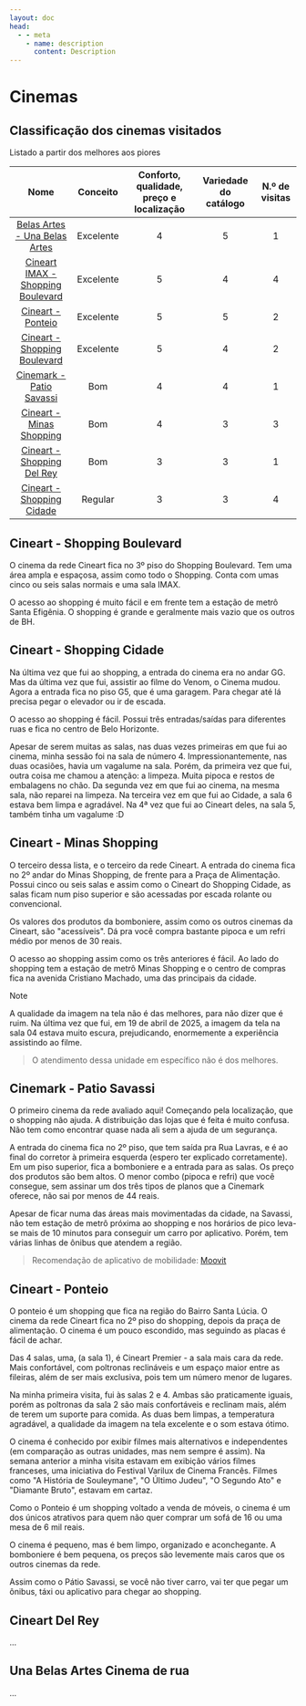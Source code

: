 ```yaml
---
layout: doc
head:
  - - meta
    - name: description
      content: Description
---
```


# Cinemas

## Classificação dos cinemas visitados

Listado a partir dos melhores aos piores

|                                                      Nome                                                       | Conceito  | Conforto, qualidade, preço e localização | Variedade do catálogo | N.º de visitas |
|:---------------------------------------------------------------------------------------------------------------:|:---------:|:----------------------------------------:|:---------------------:|:--------------:|
|                     [Belas Artes - Una Belas Artes](./movie-theaters-list#una-belas-artes)                      | Excelente |                    4                     |           5           |       1        |
| [Cineart <Badge type="tip">IMAX</Badge> - Shopping Boulevard](./movie-theaters-list#cineart-shopping-boulevard) | Excelente |                    5                     |           4           |       4        |
|                           [Cineart - Ponteio](./movie-theaters-list#cineart-ponteio)                            | Excelente |                    5                     |           5           |       2        |
|                [Cineart - Shopping Boulevard](./movie-theaters-list#cineart-shopping-boulevard)                 | Excelente |                    5                     |           4           |       2        |
|                    [Cinemark - Patio Savassi](./movie-theaters-list#cinemark-patio-savassi)                     |    Bom    |                    4                     |           4           |       1        |
|                    [Cineart - Minas Shopping](./movie-theaters-list#cineart-minas-shopping)                     |    Bom    |                    4                     |           3           |       3        |
|                       [Cineart - Shopping Del Rey](./movie-theaters-list#cineart-del-rey)                       |    Bom    |                    3                     |           3           |       1        |
|                   [Cineart - Shopping Cidade](./movie-theaters-list#cineart-shopping-cidade)                    |  Regular  |                    3                     |           3           |       4        |

## Cineart - Shopping Boulevard

O cinema da rede Cineart fica no 3º piso do Shopping Boulevard. Tem uma área ampla e espaçosa, assim como todo o
Shopping. Conta com umas cinco ou seis salas normais e uma sala IMAX.

O acesso ao shopping é muito fácil e em frente tem a estação de metrô Santa Efigênia. O shopping é grande e geralmente
mais vazio que os outros de BH.

## Cineart - Shopping Cidade

Na última vez que fui ao shopping, a entrada do cinema era no andar GG. Mas da última vez que fui, assistir ao filme do
Venom, o Cinema mudou. Agora a entrada fica no piso G5, que é uma garagem. Para chegar até lá precisa pegar o elevador
ou ir de escada.

O acesso ao shopping é fácil. Possui três entradas/saídas para diferentes ruas e fica no centro de Belo Horizonte.

Apesar de serem muitas as salas, nas duas vezes primeiras em que fui ao cinema, minha sessão foi na sala de número 4.
Impressionantemente, nas duas ocasiões, havia um vagalume na sala. Porém, da primeira vez que fui, outra coisa me chamou
a atenção: a limpeza. Muita pipoca e restos de embalagens no chão. Da segunda vez em que fui ao cinema, na mesma sala,
não reparei na limpeza. Na terceira vez em que fui ao Cidade, a sala 6 estava bem limpa e agradável. Na 4ª vez que fui ao Cineart deles, na sala 5, também tinha um vagalume :D

## Cineart - Minas Shopping

O terceiro dessa lista, e o terceiro da rede Cineart. A entrada do cinema fica no 2º andar do Minas Shopping, de frente
para a Praça de Alimentação. Possui cinco ou seis salas e assim como o Cineart do Shopping Cidade, as salas ficam num
piso superior e são acessadas por escada rolante ou convencional.

Os valores dos produtos da bomboniere, assim como os outros cinemas da Cineart, são "acessíveis". Dá pra você compra
bastante pipoca e um refri médio por menos de 30 reais.

O acesso ao shopping assim como os três anteriores é fácil. Ao lado do shopping tem a estação de metrô Minas Shopping e
o centro de compras fica na avenida Cristiano Machado, uma das principais da cidade.

> [!NOTE]
> A qualidade da imagem na tela não é das melhores, para não dizer que é ruim. Na última vez que fui, em 19 de abril de 2025, a imagem da tela na sala 04 estava muito escura, prejudicando, enormemente a experiência assistindo ao filme.

> O atendimento dessa unidade em específico não é dos melhores.

## Cinemark - Patio Savassi

O primeiro cinema da rede avaliado aqui! Começando pela localização, que o shopping não ajuda. A distribuição das lojas
que é feita é muito confusa. Não tem como encontrar quase nada ali sem a ajuda de um segurança.

A entrada do cinema fica no 2º piso, que tem saída pra Rua Lavras, e é ao final do corretor à primeira esquerda (espero
ter explicado corretamente). Em um piso superior, fica a bomboniere e a entrada para as salas. Os preço dos produtos são
bem altos. O menor combo (pipoca e refri) que você consegue, sem assinar um dos três tipos de planos que a Cinemark
oferece, não sai por menos de 44 reais.

Apesar de ficar numa das áreas mais movimentadas da cidade, na Savassi, não tem estação de metrô próxima ao shopping e
nos horários de pico leva-se mais de 10 minutos para conseguir um carro por aplicativo. Porém, tem várias linhas de
ônibus que atendem a região.

> Recomendação de aplicativo de
> mobilidade: [Moovit](https://moovitapp.com/index/pt-br/transporte_p%C3%BAblico-Belo_Horizonte-843)

## Cineart - Ponteio

O ponteio é um shopping que fica na região do Bairro Santa Lúcia. O cinema da rede Cineart fica no 2º piso do shopping,
depois da praça de alimentação. O cinema é um pouco escondido, mas seguindo as placas é fácil de achar.

Das 4 salas, uma, (a sala 1), é Cineart Premier - a sala mais cara da rede. Mais confortável, com poltronas reclináveis
e um espaço maior entre as fileiras, além de ser mais exclusiva, pois tem um número menor de lugares.

Na minha primeira visita, fui às salas 2 e 4. Ambas são praticamente iguais, porém as poltronas da sala 2 são mais confortáveis e
reclinam mais, além de terem um suporte para comida. As duas bem limpas, a temperatura agradável, a qualidade da imagem
na tela excelente e o som estava ótimo.

O cinema é conhecido por exibir filmes mais alternativos e independentes (em comparação as outras unidades, mas nem sempre é assim). Na semana anterior a minha visita estavam em
exibição vários filmes franceses, uma iniciativa do Festival Varilux de Cinema Francês. Filmes como "A História de
Souleymane", "O Último Judeu", "O Segundo Ato" e "Diamante Bruto", estavam em cartaz.

Como o Ponteio é um shopping voltado a venda de móveis, o cinema é um dos únicos atrativos para quem não quer comprar um sofá de 16 ou uma mesa de 6 mil reais. 

O cinema é pequeno, mas é bem limpo, organizado e aconchegante. A bomboniere é bem pequena, os preços são
levemente mais caros que os outros cinemas da rede.

Assim como o Pátio Savassi, se você não tiver carro, vai ter que pegar um ônibus, táxi ou aplicativo para chegar ao shopping.

## Cineart Del Rey

...

## Una Belas Artes <Badge type="tip">Cinema de rua</Badge>

...
